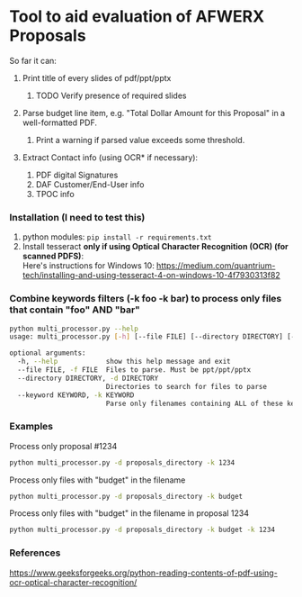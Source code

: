 # Tool to aid evaluation of AFWERX Proposals

So far it can:
1. Print title of every slides of pdf/ppt/pptx
    1. TODO Verify presence of required slides
2. Parse budget line item, e.g. "Total Dollar Amount for this Proposal" in a well-formatted PDF.   
    1. Print a warning if parsed value exceeds some threshold.

3. Extract Contact info (using OCR* if necessary):
    1. PDF digital Signatures
    2. DAF Customer/End-User info
    3. TPOC info

### Installation (I need to test this)
1. python modules: `pip install -r requirements.txt`  
2. Install tesseract **only if using Optical Character Recognition (OCR) (for scanned PDFS)**:  
    Here's instructions for Windows 10: https://medium.com/quantrium-tech/installing-and-using-tesseract-4-on-windows-10-4f7930313f82


### Combine keywords filters (-k foo -k bar) to process only files that contain "foo" AND "bar"

```bash
python multi_processor.py --help
usage: multi_processor.py [-h] [--file FILE] [--directory DIRECTORY] [--keyword KEYWORD]

optional arguments:
  -h, --help            show this help message and exit
  --file FILE, -f FILE  Files to parse. Must be ppt/ppt/pptx
  --directory DIRECTORY, -d DIRECTORY
                        Directories to search for files to parse
  --keyword KEYWORD, -k KEYWORD
                        Parse only filenames containing ALL of these keywords
```
### Examples
Process only proposal #1234
```bash
python multi_processor.py -d proposals_directory -k 1234
```

Process only files with "budget" in the filename 
```bash
python multi_processor.py -d proposals_directory -k budget
```

Process only files with "budget" in the filename in proposal 1234
```bash
python multi_processor.py -d proposals_directory -k budget -k 1234
```



### References
https://www.geeksforgeeks.org/python-reading-contents-of-pdf-using-ocr-optical-character-recognition/
